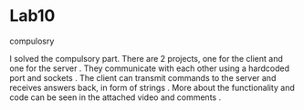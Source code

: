 # Lab10
compulosry

I solved the compulsory part. 
There are 2 projects, one for the client and one for the server . 
They communicate with each other using a hardcoded port and sockets . 
The client can transmit commands to the  server and receives answers back, in form of strings . 
More about the functionality and code can be seen in the attached video and comments . 
